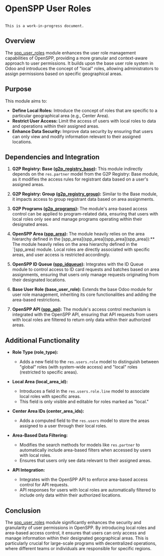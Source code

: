 # OpenSPP User Roles

```{warning}

This is a work-in-progress document.
```

## Overview

The [spp_user_roles](spp_user_roles) module enhances the user role management capabilities of OpenSPP, providing a more granular and context-aware approach to user permissions. It builds upon the base user role system in Odoo and introduces the concept of "local" roles, allowing administrators to assign permissions based on specific geographical areas.

## Purpose

This module aims to:

- **Define Local Roles:** Introduce the concept of roles that are specific to a particular geographical area (e.g., Center Area).
- **Restrict User Access:**  Limit the access of users with local roles to data and operations within their assigned areas.
- **Enhance Data Security:** Improve data security by ensuring that users can only view and modify information relevant to their assigned locations. 

## Dependencies and Integration

1. **G2P Registry: Base ([g2p_registry_base](g2p_registry_base)):**  This module indirectly depends on the `res.partner` model from the G2P Registry: Base module, as it modifies the access rules for registrant data based on a user's assigned areas.

2. **G2P Registry: Group ([g2p_registry_group](g2p_registry_group)):**  Similar to the Base module, it impacts access to group registrant data based on area assignments.

3. **G2P Programs ([g2p_programs](g2p_programs)):**  The module's area-based access control can be applied to program-related data, ensuring that users with local roles only see and manage programs operating within their designated areas.

4. **OpenSPP Area ([spp_area](spp_area)):**  The module heavily relies on the area hierarchy defined in the [spp_area](spp_area](spp_area](spp_area)):**  The module heavily relies on the area hierarchy defined in the `[spp_area) module. Local roles are directly associated with specific areas, and user access is restricted accordingly.

5. **OpenSPP ID Queue ([spp_idqueue](spp_idqueue)):**  Integrates with the ID Queue module to control access to ID card requests and batches based on area assignments, ensuring that users only manage requests originating from their designated locations.

6. **Base User Role (base_user_role):**  Extends the base Odoo module for user role management, inheriting its core functionalities and adding the area-based restrictions.

7. **OpenSPP API ([spp_api](spp_api)):**  The module's access control mechanism is integrated with the OpenSPP API, ensuring that API requests from users with local roles are filtered to return only data within their authorized areas.

## Additional Functionality

* **Role Type (role_type):** 
    * Adds a new field to the `res.users.role` model to distinguish between "global" roles (with system-wide access) and "local" roles (restricted to specific areas).

* **Local Area (local_area_id):** 
    * Introduces a field in the `res.users.role.line` model to associate local roles with specific areas.
    * This field is only visible and editable for roles marked as "local."

* **Center Area IDs (center_area_ids):**
    * Adds a computed field to the `res.users` model to store the areas assigned to a user through their local roles.

* **Area-Based Data Filtering:**
    * Modifies the search methods for models like `res.partner` to automatically include area-based filters when accessed by users with local roles. 
    * Ensures that users only see data relevant to their assigned areas.

* **API Integration:**
    * Integrates with the OpenSPP API to enforce area-based access control for API requests.
    * API responses for users with local roles are automatically filtered to include only data within their authorized locations.

## Conclusion

The [spp_user_roles](spp_user_roles) module significantly enhances the security and granularity of user permissions in OpenSPP. By introducing local roles and area-based access control, it ensures that users can only access and manage information within their designated geographical areas. This is particularly crucial for large-scale programs with decentralized operations, where different teams or individuals are responsible for specific regions. 
